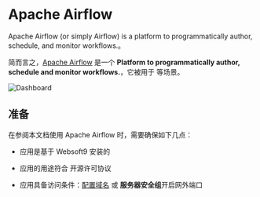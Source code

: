 # Apache Airflow

Apache Airflow (or simply Airflow) is a platform to programmatically author, schedule, and monitor workflows.。  

简而言之，[Apache Airflow](https://airflow.apache.org/) 是一个 **Platform to programmatically author, schedule and monitor workflows.**，它被用于  等场景。   


![Dashboard](https://libs.websoft9.com/Websoft9/DocsPicture/zh/airflow/airflow-gui-websoft9.png)


## 准备

在参阅本文档使用 Apache Airflow 时，需要确保如下几点：

- 应用是基于 Websoft9 安装的

- 应用的用途符合 [](https://some_license_url) 开源许可协议

- 应用具备访问条件：[配置域名](./guide/appsetdomain) 或 **服务器安全组**开启网外端口
